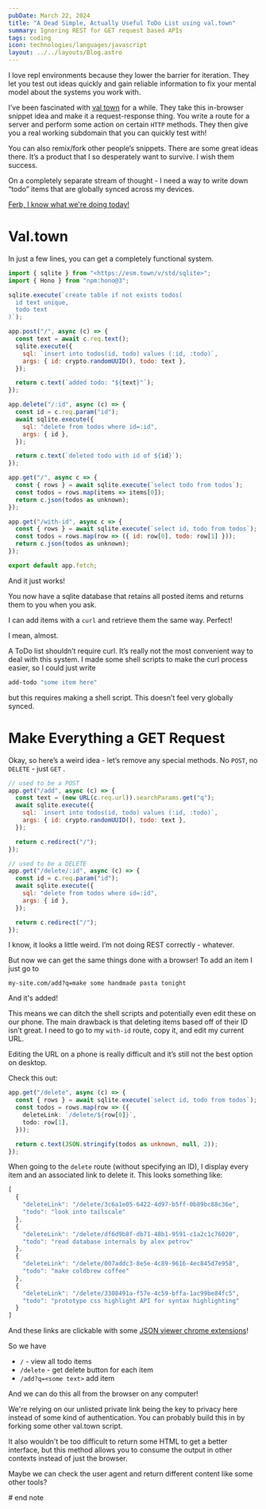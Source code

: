 ```yaml
---
pubDate: March 22, 2024
title: "A Dead Simple, Actually Useful ToDo List using val.town"
summary: Ignoring REST for GET request based APIs
tags: coding
icon: technologies/languages/javascript
layout: ../../layouts/Blog.astro
---
```


I love repl environments because they lower the barrier for iteration. They let you test out ideas quickly and gain reliable information to fix your mental model about the systems you work with.

I’ve been fascinated with [val town](https://www.val.town/) for a while. They take this in-browser snippet idea and make it a request-response thing. You write a route for a server and perform some action on certain `HTTP` methods. They then give you a real working subdomain that you can quickly test with!

You can also remix/fork other people’s snippets. There are some great ideas there. It’s a product that I so desperately want to survive. I wish them success.

On a completely separate stream of thought - I need a way to write down “todo” items that are globally synced across my devices.

[Ferb, I know what we're doing today!](https://www.youtube.com/watch?v=djm4h7nv2oI)

# Val.town

In just a few lines, you can get a completely functional system.

```jsx
import { sqlite } from "<https://esm.town/v/std/sqlite>";
import { Hono } from "npm:hono@3";

sqlite.execute(`create table if not exists todos(
  id text unique,
  todo text
)`);

app.post("/", async (c) => {
  const text = await c.req.text();
  sqlite.execute({
    sql: `insert into todos(id, todo) values (:id, :todo)`,
    args: { id: crypto.randomUUID(), todo: text },
  });

  return c.text(`added todo: "${text}"`);
});

app.delete("/:id", async (c) => {
  const id = c.req.param("id");
  await sqlite.execute({
    sql: "delete from todos where id=:id",
    args: { id },
  });

  return c.text(`deleted todo with id of ${id}`);
});

app.get("/", async c => {
  const { rows } = await sqlite.execute(`select todo from todos`);
  const todos = rows.map(items => items[0]);
  return c.json(todos as unknown);
});

app.get("/with-id", async c => {
  const { rows } = await sqlite.execute(`select id, todo from todos`);
  const todos = rows.map(row => ({ id: row[0], todo: row[1] }));
  return c.json(todos as unknown);
});

export default app.fetch;
```

And it just works!

You now have a sqlite database that retains all posted items and returns them to you when you ask.

I can add items with a `curl` and retrieve them the same way. Perfect!

I mean, almost.

A ToDo list shouldn’t require curl. It’s really not the most convenient way to deal with this system. I made some shell scripts to make the curl process easier, so I could just write

```sh
add-todo "some item here"
```

but this requires making a shell script. This doesn’t feel very globally synced.

# Make Everything a GET Request

Okay, so here’s a weird idea - let’s remove any special methods. No `POST`, no `DELETE` - just `GET` .

```js
// used to be a POST
app.get("/add", async (c) => {
  const text = (new URL(c.req.url)).searchParams.get("q");
  await sqlite.execute({
    sql: `insert into todos(id, todo) values (:id, :todo)`,
    args: { id: crypto.randomUUID(), todo: text },
  });

  return c.redirect("/");
});

// used to be a DELETE
app.get("/delete/:id", async (c) => {
  const id = c.req.param("id");
  await sqlite.execute({
    sql: "delete from todos where id=:id",
    args: { id },
  });

  return c.redirect("/");
});
```

I know, it looks a little weird. I’m not doing REST correctly - whatever.

But now we can get the same things done with a browser! To add an item I just go to

```
my-site.com/add?q=make some handmade pasta tonight
```

And it's added!

This means we can ditch the shell scripts and potentially even edit these on our phone. The main drawback is that deleting items based off of their ID isn’t great. I need to go to my `with-id` route, copy it, and edit my current URL.

Editing the URL on a phone is really difficult and it’s still not the best option on desktop.

Check this out:

```ts
app.get("/delete", async (c) => {
  const { rows } = await sqlite.execute(`select id, todo from todos`);
  const todos = rows.map(row => ({
    deleteLink: `/delete/${row[0]}`,
    todo: row[1],
  }));

  return c.text(JSON.stringify(todos as unknown, null, 2));
});
```

When going to the `delete` route (without specifying an ID), I display every item and an associated link to delete it. This looks something like:

```js
[
  {
    "deleteLink": "/delete/3c6a1e05-6422-4d97-b5ff-0b89bc88c36e",
    "todo": "look into tailscale"
  },
  {
    "deleteLink": "/delete/df6d9b8f-db71-48b1-9591-c1a2c1c76020",
    "todo": "read database internals by alex petrov"
  },
  {
    "deleteLink": "/delete/007addc3-8e5e-4c89-9616-4ec845d7e958",
    "todo": "make coldbrew coffee"
  },
  {
    "deleteLink": "/delete/3308491a-f57e-4c59-bffa-1ac99be84fc5",
    "todo": "prototype css highlight API for syntax highlighting"
  }
]
```

And these links are clickable with some [JSON viewer chrome extensions](https://chromewebstore.google.com/detail/json-viewer/gbmdgpbipfallnflgajpaliibnhdgobh)!

So we have

- `/` - view all todo items
- `/delete` - get delete button for each item
- `/add?q=<some text>` add item

And we can do this all from the browser on any computer!

We're relying on our unlisted private link being the key to privacy here instead of some kind of authentication. You can probably build this in by forking some other val.town script.

It also wouldn't be too difficult to return some HTML to get a better interface, but this method allows you to consume the output in other contexts instead of just the browser. 

Maybe we can check the user agent and return different content like some other tools?

\# end note